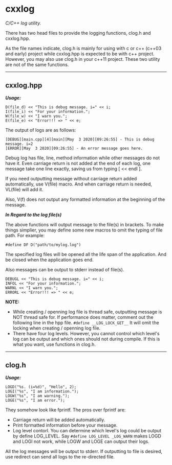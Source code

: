 # cxxlog
*C/C++ log utility.*

There has two head files to provide the logging functions, clog.h and cxxlog.hpp. 

As the file names indicate, clog.h is mainly for using with c or c++ (c++03 and early) project while cxxlog.hpp is expected to be with c++  project. However, you may also use clog.h in your c++11 project. These two utility are not of the same functions.

**********
## cxxlog.hpp

_***Usage:***_

```
D(file_d) << "This is debug message. i=" << i;
I(file_i) << "For your information.";
W(file_w) << "I warn you.";
E(file_e) << "Error!!! => " << e;
```
The output of logs are as follows:

```
[DEBUG][main.cpp][4][main][May  3 2020][09:26:55] - This is debug message. i=2
[ERROR][May  3 2020][09:26:55] - An error message goes here.
```
Debug log has file, line, method information while other messages do not have it.
Even carriage return is not added at the end of each log, one message take one line exactly, saving us from typing [ << endl ].

If you need outputting message without carriage return added automatically, use V(file) macro. And when carriage return is needed, VL(file) will add it.

Also, V(f) does not output any formatted information at the beginning of the message.

*__In Regard to the log file(s)__*

The above functions will output message to the file(s) in brackets. To make things simplier, you may define some new macros to omit the typing of file path. For example:

`#define DF D("path/to/mylog.log")`

The specified log files will be opened all the life span of the application. And be closed when the application goes end.

Also messages can be output to stderr instead of file(s).
```
DEBUGL << "This is debug message. i=" << i;
INFOL << "For your information.";
WARNL << "I warn you.";
ERRORL << "Error!!! => " << e;
```

**NOTE:** 
- While creating / openning log file is thread safe, outputting message is NOT thread safe for. If performance does matter, comment out the following line in the hpp file.
`#define __LOG_LOCK_GET__`
It will omit the locking when creating / openning log file.
- There have four log levels. However, you cannot control which level's log can be output and which ones should not during compile. If this is what you want, use functions in clog.h.

******
## clog.h

_***Usage:***_
```
LOGD("%s. (i=%d)", "Hello", 2);
LOGI("%s", "I am information.");
LOGW("%s", "I am warning.");
LOGE("%s", "I am error.");
```
They somehow look like fprintf. The pros over fprintf are:
- Carriage return will be added automatically.
- Print formatted information before your message.
- Log level contorl. You can determine which level's log could be output by define LOG_LEVEL. Say `#define LOG_LEVEL _LOG_WARN` makes LOGD and LOGI not work, while LOGW and LOGE can output their logs.

All the log messages will be output to stderr. If outputting to file is desired, use redirect can send all logs to the re-directed file.
